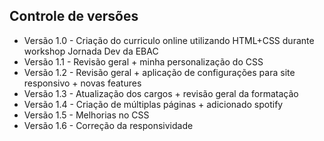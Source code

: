 ## Controle de versões

- Versão 1.0 - Criação do curriculo online utilizando HTML+CSS durante workshop Jornada Dev da EBAC
- Versão 1.1 - Revisão geral + minha personalização do CSS
- Versão 1.2 - Revisão geral + aplicação de configurações para site responsivo + novas features
- Versão 1.3 - Atualização dos cargos + revisão geral da formatação
- Versão 1.4 - Criação de múltiplas páginas + adicionado spotify 
- Versão 1.5 - Melhorias no CSS
- Versão 1.6 - Correção da responsividade
